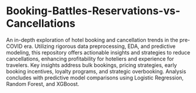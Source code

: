 # Booking-Battles-Reservations-vs-Cancellations
An in-depth exploration of hotel booking and cancellation trends in the pre-COVID era. Utilizing rigorous data preprocessing, EDA, and predictive modeling, this repository offers actionable insights and strategies to reduce cancellations, enhancing profitability for hoteliers and experience for travelers. Key insights address bulk bookings, pricing strategies, early booking incentives, loyalty programs, and strategic overbooking. Analysis concludes with predictive model comparisons using Logistic Regression, Random Forest, and XGBoost.
